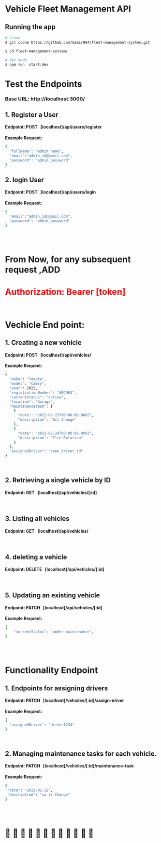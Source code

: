 # Vehicle Fleet Management API

## Running the app

```bash
# clone
$ git clone https://github.com/Samir984/fleet-management-system.git

$ cd fleet-management-system/

# dev mode
$ npm run  start:dev
```

# Test the Endpoints

### Base URL: http://localhost:3000/

## 1. Register a User

#### Endpoint: POST &nbsp;&nbsp;[localhost]/api/users/register

**Example Request:**

```bash
{
  "fullName": "admin_name",
  "email":"admin_id@gmail.com",
  "password": "admin_password"
}

```

## 2. login User

#### Endpoint: POST &nbsp;&nbsp;[localhost]/api/users/login

**Example Request:**

```bash
{
  "email":"admin_id@gmail.com",
  "password": "admin_password"
}

```

<br>
<br>

# From Now, for any subsequent request ,ADD

<h1 style="color:red">
Authorization: Bearer [token]
</h1>

<br>

# Vechicle End point:

## 1. Creating a new vehicle

#### Endpoint: POST &nbsp;&nbsp;[localhost]/api/vehicles/

**Example Request:**

```bash
{
  "make": "Toyota",
  "model": "Camry",
  "year": 2022,
  "registrationNumber": "ABC984",
  "currentStatus": "active",
  "location": "Garage",
  "maintenanceTask": [
    {
      "date": "2022-02-23T00:00:00.000Z",
      "description": "Oil Change"
    },
    {
      "date": "2022-02-24T00:00:00.000Z",
      "description": "Tire Rotation"
    }
  ],
  "assignedDriver": "some_driver_id"
}

```

<br>

## 2. Retrieving a single vehicle by ID

#### Endpoint: GET &nbsp;&nbsp;[localhost]/api/vehicles/[:id]

<br>

## 3. Listing all vehicles

#### Endpoint: GET &nbsp;&nbsp;[localhost]/api/vehicles/

<br>

## 4. deleting a vehicle

#### Endpoint: DELETE &nbsp;&nbsp;[localhost]/api/vehicles/[:id]

<br>

## 5. Updating an existing vehicle

#### Endpoint: PATCH &nbsp;&nbsp;[localhost]/api/vehicles/[:id]

**Example Request:**

```bash
{
    "currentStatus": "under maintenance",
}
```

<br>
<br>

# Functionality Endpoint

## 1. Endpoints for assigning drivers

#### Endpoint: PATCH &nbsp;&nbsp;[localhost]/vehicles/[:id]/assign-driver

**Example Request:**

```bash
{
  "assignedDriver": "driver1234"
}

```

<br>

## 2. Managing maintenance tasks for each vehicle.

#### Endpoint: PATCH &nbsp;&nbsp;[localhost]/vehicles/[:id]/maintenance-task

**Example Request:**

```bash
{
 "date": "2022-02-12",
 "description": "sa ir Change"
}

```

<br>
<br>

 # 🚀 🚀 🚀 🚀 🚀 🚀 🚀 🚀 🚀 🚀 🚀 🚀 







